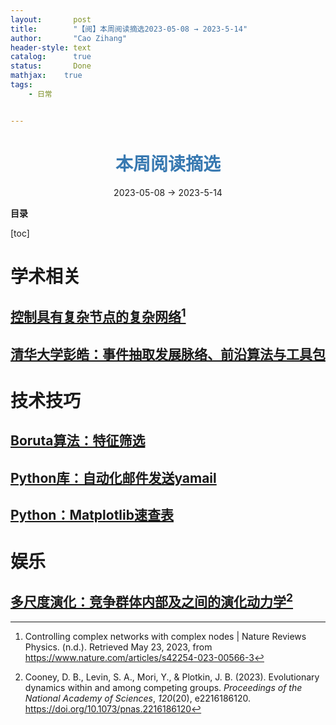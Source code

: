 ```yaml
---
layout:       post
title:        "【阅】本周阅读摘选2023-05-08 → 2023-5-14"
author:       "Cao Zihang"
header-style: text
catalog:      true
status:		  Done
mathjax: 	true
tags:
    - 日常


---
```


# <center><font color="#3879B1">本周阅读摘选</font></center>

<center>2023-05-08 → 2023-5-14</center>

**目录**

[toc]

# 学术相关

## [控制具有复杂节点的复杂网络](https://mp.weixin.qq.com/s/BBRp78U2uBA15Id_Q5cO0A)[^1]



## [清华大学彭皓：事件抽取发展脉络、前沿算法与工具包](https://mp.weixin.qq.com/s/JhJgACw5dUSWG17jBgSDdw)





# 技术技巧

## [Boruta算法：特征筛选](https://mp.weixin.qq.com/s/zhQLauw00wfTZ4S-LTGA3g)



## [Python库：自动化邮件发送yamail](https://mp.weixin.qq.com/s/kJXKVNI5ppJpTH4YP-xtag)



## [Python：Matplotlib速查表](https://mp.weixin.qq.com/s/azDNGI0lntrmaYUx2lwCLA)



# 娱乐

## [多尺度演化：竞争群体内部及之间的演化动力学](https://mp.weixin.qq.com/s/eZ2KGZ7_MzpoLLwS8js-GA)[^2]



[^1]: Controlling complex networks with complex nodes \| Nature Reviews Physics. (n.d.). Retrieved May 23, 2023, from https://www.nature.com/articles/s42254-023-00566-3
[^2]: Cooney, D. B., Levin, S. A., Mori, Y., & Plotkin, J. B. (2023). Evolutionary dynamics within and among competing groups. *Proceedings of the National Academy of Sciences*, *120*(20), e2216186120. https://doi.org/10.1073/pnas.2216186120
